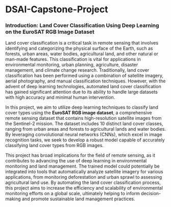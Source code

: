 # DSAI-Capstone-Project

### Introduction: Land Cover Classification Using Deep Learning on the EuroSAT RGB Image Dataset

Land cover classification is a critical task in remote sensing that involves identifying and categorizing the physical surface of the Earth, such as forests, urban areas, water bodies, agricultural land, and other natural or man-made features. This classification is vital for applications in environmental monitoring, urban planning, agriculture, disaster management, and climate change research. Traditionally, land cover classification has been performed using a combination of satellite imagery, aerial photography, and manual classification techniques. However, with the advent of deep learning technologies, automated land cover classification has gained significant attention due to its ability to handle large datasets with high accuracy and minimal human intervention.

In this project, we aim to utilize deep learning techniques to classify land cover types using the **EuroSAT RGB image dataset**, a comprehensive remote sensing dataset that contains high-resolution satellite images from the Sentinel-2 mission. The dataset includes 10 distinct land cover classes, ranging from urban areas and forests to agricultural lands and water bodies. By leveraging convolutional neural networks (CNNs), which excel in image recognition tasks, we seek to develop a robust model capable of accurately classifying land cover types from RGB images.

This project has broad implications for the field of remote sensing, as it contributes to advancing the use of deep learning in environmental monitoring and land management. The trained model could potentially be integrated into tools that automatically analyze satellite imagery for various applications, from monitoring deforestation and urban sprawl to assessing agricultural land use. By automating the land cover classification process, this project aims to increase the efficiency and scalability of environmental monitoring efforts on a global scale, ultimately helping to inform decision-making and promote sustainable land management practices.

